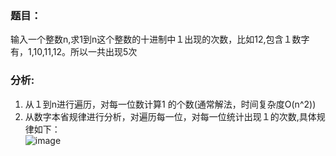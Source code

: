 ### 题目：<br>
输入一个整数n,求1到n这个整数的十进制中１出现的次数，比如12,包含１数字有，1,10,11,12。所以一共出现5次<br>



### 分析:<br>
1. 从１到n进行遍历，对每一位数计算1 的个数(通常解法，时间复杂度O(n^2))<br>
2. 从数字本省规律进行分析，对遍历每一位，对每一位统计出现１的次数,具体规律如下：<br>
![image](https://github.com/julianbb/Algorithm/tree/master/32_NumberOf1/image/1.jpg)
